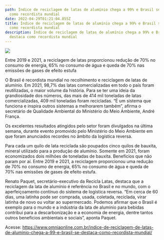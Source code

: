 ```yaml
---
path: Índice de reciclagem de latas de alumínio chega a 99% e Brasil se destaca
  como recordista mundial
date: 2022-04-29T01:21:04.855Z
title: Índice de reciclagem de latas de alumínio chega a 99% e Brasil se destaca
  como recordista mundial
description: Índice de reciclagem de latas de alumínio chega a 99% e Brasil se
  destaca como recordista mundial
---
```

<!--StartFragment-->

![](https://www.omniaonline.com.br/wp-content/uploads/2022/04/Site-LinkedIn-Facebook-2022-04-28T150616.129.png)

Entre 2019 e 2021, a reciclagem de latas proporcionou redução de 70% no consumo de energia, 65% no consumo de água e queda de 70% nas emissões de gases de efeito estufa

O Brasil é recordista mundial no recolhimento e reciclagem de latas de alumínio. Em 2021, 98,7% das latas comercializadas em todo o país foram reutilizadas, o maior volume da história. Para se ter uma ideia da grandiosidade dos números, das mais de 414 mil toneladas de latas comercializadas, 409 mil toneladas foram recicladas. “É um sistema que funciona e inspira outros sistemas a melhorarem também”, afirma o secretário de Qualidade Ambiental do Ministério do Meio Ambiente, André França.

Os excelentes resultados atingidos pelo setor foram divulgados na última semana, durante evento promovido pelo Ministério do Meio Ambiente em que foram anunciados recordes no âmbito da logística reversa.

Para cada um quilo de lata reciclada são poupados cinco quilos de bauxita, mineral utilizado para a produção de alumínio. Somente em 2021, foram economizados dois milhões de toneladas de bauxita. Benefícios que não param por aí. Entre 2019 e 2021, a reciclagem proporcionou uma redução de 70% no consumo de energia, 65% no consumo de água e queda de 70% nas emissões de gases de efeito estufa.

Renato Paquet, secretário-executivo da Recicla Latas, destaca que a reciclagem da lata de alumínio é referência no Brasil e no mundo, com o aperfeiçoamento contínuo do sistema de logística reversa. “Em cerca de 60 dias, uma latinha pode ser comprada, usada, coletada, reciclada, virar latinha de novo ou voltar ao supermercado. Podemos afirmar que o Brasil é exemplo para o mundo e a indústria da lata de alumínio para bebidas contribui para a descarbonização e a economia de energia, dentre tantos outros benefícios ambientais e sociais”, aponta Paquet.

Acesse: https://www.omniaonline.com.br/indice-de-reciclagem-de-latas-de-aluminio-chega-a-99-e-brasil-se-destaca-como-recordista-mundial/

<!--EndFragment-->